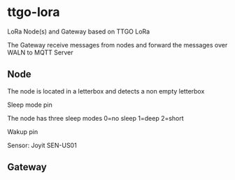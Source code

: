 # ttgo-lora


LoRa Node(s) and Gateway based on TTGO LoRa

The Gateway receive messages from nodes and forward the messages over WALN to MQTT Server



## Node

The node is located in a letterbox and detects a non empty letterbox


Sleep mode pin

The node has three sleep modes
0=no sleep
1=deep
2=short

Wakup pin

Sensor: Joyit SEN-US01



## Gateway




